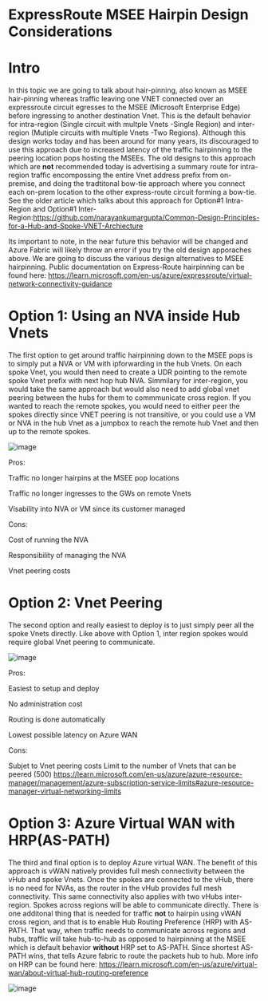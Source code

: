 # ExpressRoute MSEE Hairpin Design Considerations

# Intro
In this topic we are going to talk about hair-pinning, also known as MSEE hair-pinning whereas traffic leaving one VNET connected over an expressroute circuit egresses to the MSEE (Microsoft Enterprise Edge) before ingressing to another destination Vnet. This is the default behavior for intra-region (Single circuit with multple Vnets -Single Region) and inter-region (Mutiple circuits with multiple Vnets -Two Regions). Although this design works today and has been around for many years, its discouraged to use this approach due to increased latency of the traffic hairpinning to the peering location pops hosting the MSEEs. The old designs to this approach which are **not** recommended today is advertising a summary route for intra-region traffic encompossing the entire Vnet address prefix from on-premise, and doing the tradtitonal bow-tie approach where you connect each on-prem location to the other express-route circuit forming a bow-tie. See the older article which talks about this approach for Option#1 Intra-Region and Option#1 Inter-Region:https://github.com/narayankumargupta/Common-Design-Principles-for-a-Hub-and-Spoke-VNET-Archiecture

Its important to note, in the near future this behavior will be changed and Azure Fabric will likely throw an error if you try the old design apporaches above. We are going to discuss the various design alternatives to MSEE hairpinning. Public documentation on Express-Route hairpinning can be found here: https://learn.microsoft.com/en-us/azure/expressroute/virtual-network-connectivity-guidance

# Option 1: Using an NVA inside Hub Vnets
The first option to get around traffic hairpinning down to the MSEE pops is to simply put a NVA or VM with ipforwarding in the hub Vnets. On each spoke Vnet, you would then need to create a UDR pointing to the remote spoke Vnet prefix with next hop hub NVA. Simmilary for inter-region, you would take the same approach but would also need to add global vnet peering between the hubs for them to commmunicate cross region. If you wanted to reach the remote spokes, you would need to either peer the spokes directly since VNET peering is not transitive, or you could use a VM or NVA in the hub Vnet as a jumpbox to reach the remote hub Vnet and then up to the remote spokes.

![image](https://user-images.githubusercontent.com/55964102/197367249-41503897-a47b-4d70-a47b-f99ee0768a95.png)


Pros:

Traffic no longer hairpins at the MSEE pop locations

Traffic no longer ingresses to the GWs on remote Vnets

Visability into NVA or VM since its customer managed

Cons:

Cost of running the NVA

Responsibility of managing the NVA

Vnet peering costs

# Option 2: Vnet Peering
The second option and really easiest to deploy is to just simply peer all the spoke Vnets directly. Like above with Option 1, inter region spokes would require global Vnet peering to communicate.

![image](https://user-images.githubusercontent.com/55964102/197368460-279f97af-e60e-4aba-92d8-3ef09af87ea8.png)

Pros:

Easiest to setup and deploy

No administration cost

Routing is done automatically

Lowest possible latency on Azure WAN

Cons:

Subjet to Vnet peering costs
Limit to the number of Vnets that can be peered (500)
https://learn.microsoft.com/en-us/azure/azure-resource-manager/management/azure-subscription-service-limits#azure-resource-manager-virtual-networking-limits

# Option 3: Azure Virtual WAN with HRP(AS-PATH)
The third and final option is to deploy Azure virtual WAN.  The benefit of this approach is vWAN natively provides full mesh connectivity between the vHub and spoke Vnets. Once the spokes are connected to the vHub, there is no need for NVAs, as the router in the vHub provides full mesh connectivity. This same connectivity also applies with two vHubs inter-region. Spokes across regions will be able to communicate directly. There is one additonal thing that is needed for traffic **not** to hairpin using vWAN cross region, and that is to enable Hub Routing Preference (HRP) with AS-PATH. That way, when traffic needs to communicate across regions and hubs, traffic will take hub-to-hub as opposed to hairpinning at the MSEE which is default behavior **without** HRP set to AS-PATH. Since shortest AS-PATH wins, that tells Azure fabric to route the packets hub to hub. More info on HRP can be found here: https://learn.microsoft.com/en-us/azure/virtual-wan/about-virtual-hub-routing-preference

![image](https://user-images.githubusercontent.com/55964102/197368188-699c11c8-dcfb-415c-9266-db01b655987e.png)





